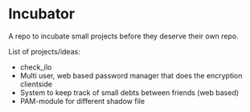 Incubator
=========

A repo to incubate small projects before they deserve their own repo.

List of projects/ideas:
* check_ilo
* Multi user, web based password manager that does the encryption clientside
* System to keep track of small debts between friends (web based)
* PAM-module for different shadow file
